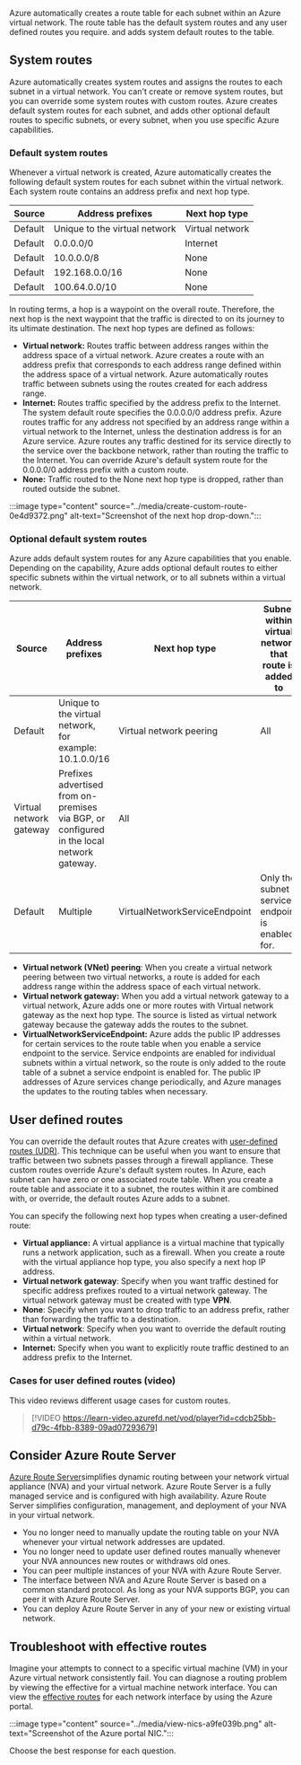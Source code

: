 

Azure automatically creates a route table for each subnet within an Azure virtual network. The route table has the default system routes and any user defined routes you require. and adds system default routes to the table. 

## System routes

Azure automatically creates system routes and assigns the routes to each subnet in a virtual network. You can't create or remove system routes, but you can override some system routes with custom routes. Azure creates default system routes for each subnet, and adds other optional default routes to specific subnets, or every subnet, when you use specific Azure capabilities.

### Default system routes

Whenever a virtual network is created, Azure automatically creates the following default system routes for each subnet within the virtual network. Each system route contains an address prefix and next hop type. 

| **Source** | **Address prefixes** | **Next hop type** |
| --- | --- | --- |
| Default | Unique to the virtual network | Virtual network |
| Default | 0.0.0.0/0 | Internet |
| Default | 10.0.0.0/8 | None |
| Default | 192.168.0.0/16 | None |
| Default | 100.64.0.0/10 | None |

In routing terms, a hop is a waypoint on the overall route. Therefore, the next hop is the next waypoint that the traffic is directed to on its journey to its ultimate destination. The next hop types are defined as follows:

- **Virtual network:** Routes traffic between address ranges within the address space of a virtual network. Azure creates a route with an address prefix that corresponds to each address range defined within the address space of a virtual network. Azure automatically routes traffic between subnets using the routes created for each address range.
- **Internet:** Routes traffic specified by the address prefix to the Internet. The system default route specifies the 0.0.0.0/0 address prefix. Azure routes traffic for any address not specified by an address range within a virtual network to the Internet, unless the destination address is for an Azure service. Azure routes any traffic destined for its service directly to the service over the backbone network, rather than routing the traffic to the Internet. You can override Azure's default system route for the 0.0.0.0/0 address prefix with a custom route.
- **None:** Traffic routed to the None next hop type is dropped, rather than routed outside the subnet. 

:::image type="content" source="../media/create-custom-route-0e4d9372.png" alt-text="Screenshot of the next hop drop-down.":::

### Optional default system routes

Azure adds default system routes for any Azure capabilities that you enable. Depending on the capability, Azure adds optional default routes to either specific subnets within the virtual network, or to all subnets within a virtual network. 

| **Source** | **Address prefixes** | **Next hop type** | **Subnet within virtual network that route is added to** |
| --- | --- | --- | --- |
| Default | Unique to the virtual network, for example: 10.1.0.0/16 | Virtual network peering | All |
| Virtual network gateway |  Prefixes advertised from on-premises via BGP, or configured in the local network gateway. | All |
| Default | Multiple | VirtualNetworkServiceEndpoint | Only the subnet a service endpoint is enabled for. |


- **Virtual network (VNet) peering**: When you create a virtual network peering between two virtual networks, a route is added for each address range within the address space of each virtual network.
- **Virtual network gateway:** When you add a virtual network gateway to a virtual network, Azure adds one or more routes with Virtual network gateway as the next hop type. The source is listed as virtual network gateway because the gateway adds the routes to the subnet.
- **VirtualNetworkServiceEndpoint:** Azure adds the public IP addresses for certain services to the route table when you enable a service endpoint to the service. Service endpoints are enabled for individual subnets within a virtual network, so the route is only added to the route table of a subnet a service endpoint is enabled for. The public IP addresses of Azure services change periodically, and Azure manages the updates to the routing tables when necessary.

## User defined routes

You can override the default routes that Azure creates with [user-defined routes (UDR)](/azure/virtual-network/virtual-networks-udr-overview). This technique can be useful when you want to ensure that traffic between two subnets passes through a firewall appliance. These custom routes override Azure's default system routes. In Azure, each subnet can have zero or one associated route table. When you create a route table and associate it to a subnet, the routes within it are combined with, or override, the default routes Azure adds to a subnet.

You can specify the following next hop types when creating a user-defined route:

- **Virtual appliance:** A virtual appliance is a virtual machine that typically runs a network application, such as a firewall. When you create a route with the virtual appliance hop type, you also specify a next hop IP address. 
- **Virtual network gateway**: Specify when you want traffic destined for specific address prefixes routed to a virtual network gateway. The virtual network gateway must be created with type **VPN**.
- **None**: Specify when you want to drop traffic to an address prefix, rather than forwarding the traffic to a destination.
- **Virtual network**: Specify when you want to override the default routing within a virtual network.
- **Internet:** Specify when you want to explicitly route traffic destined to an address prefix to the Internet.

### Cases for user defined routes (video)

This video reviews different usage cases for custom routes. 
> [!VIDEO https://learn-video.azurefd.net/vod/player?id=cdcb25bb-d79c-4fbb-8389-09ad07293679]

## Consider Azure Route Server

[Azure Route Server](/azure/route-server/quickstart-configure-route-server-portal)simplifies dynamic routing between your network virtual appliance (NVA) and your virtual network. Azure Route Server is a fully managed service and is configured with high availability. Azure Route Server simplifies configuration, management, and deployment of your NVA in your virtual network.

- You no longer need to manually update the routing table on your NVA whenever your virtual network addresses are updated.
- You no longer need to update user defined routes manually whenever your NVA announces new routes or withdraws old ones.
- You can peer multiple instances of your NVA with Azure Route Server. 
- The interface between NVA and Azure Route Server is based on a common standard protocol. As long as your NVA supports BGP, you can peer it with Azure Route Server.
- You can deploy Azure Route Server in any of your new or existing virtual network.

## Troubleshoot with effective routes

Imagine your attempts to connect to a specific virtual machine (VM) in your Azure virtual network consistently fail. You can diagnose a routing problem by viewing the effective for a virtual machine network interface. You can view the [effective routes](/azure/virtual-network/diagnose-network-routing-problem#diagnose-using-azure-portal) for each network interface by using the Azure portal.

:::image type="content" source="../media/view-nics-a9fe039b.png" alt-text="Screenshot of the Azure portal NIC.":::

Choose the best response for each question.